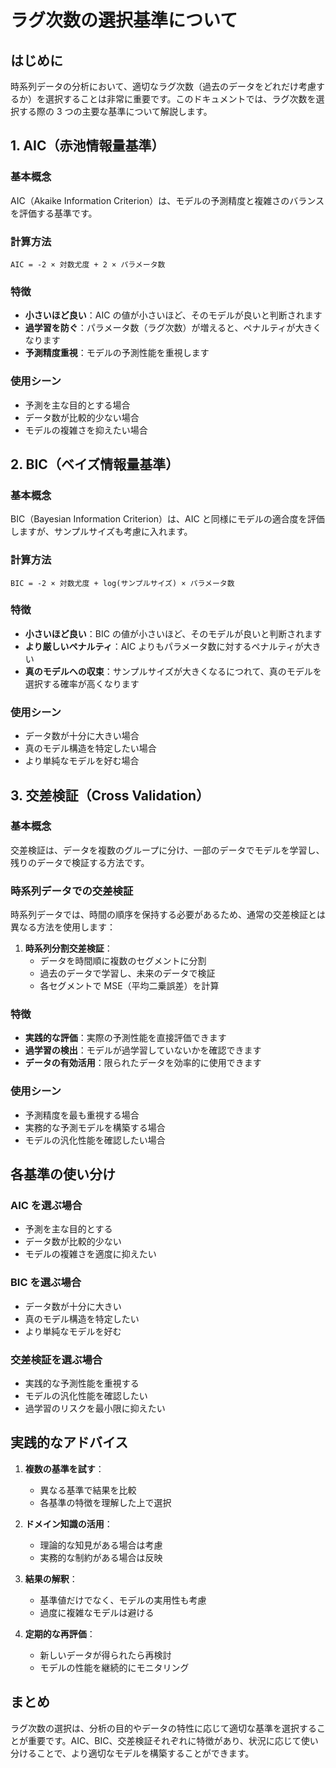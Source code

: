 # ラグ次数の選択基準について

## はじめに

時系列データの分析において、適切なラグ次数（過去のデータをどれだけ考慮するか）を選択することは非常に重要です。このドキュメントでは、ラグ次数を選択する際の 3 つの主要な基準について解説します。

## 1. AIC（赤池情報量基準）

### 基本概念

AIC（Akaike Information Criterion）は、モデルの予測精度と複雑さのバランスを評価する基準です。

### 計算方法

```
AIC = -2 × 対数尤度 + 2 × パラメータ数
```

### 特徴

- **小さいほど良い**：AIC の値が小さいほど、そのモデルが良いと判断されます
- **過学習を防ぐ**：パラメータ数（ラグ次数）が増えると、ペナルティが大きくなります
- **予測精度重視**：モデルの予測性能を重視します

### 使用シーン

- 予測を主な目的とする場合
- データ数が比較的少ない場合
- モデルの複雑さを抑えたい場合

## 2. BIC（ベイズ情報量基準）

### 基本概念

BIC（Bayesian Information Criterion）は、AIC と同様にモデルの適合度を評価しますが、サンプルサイズも考慮に入れます。

### 計算方法

```
BIC = -2 × 対数尤度 + log(サンプルサイズ) × パラメータ数
```

### 特徴

- **小さいほど良い**：BIC の値が小さいほど、そのモデルが良いと判断されます
- **より厳しいペナルティ**：AIC よりもパラメータ数に対するペナルティが大きい
- **真のモデルへの収束**：サンプルサイズが大きくなるにつれて、真のモデルを選択する確率が高くなります

### 使用シーン

- データ数が十分に大きい場合
- 真のモデル構造を特定したい場合
- より単純なモデルを好む場合

## 3. 交差検証（Cross Validation）

### 基本概念

交差検証は、データを複数のグループに分け、一部のデータでモデルを学習し、残りのデータで検証する方法です。

### 時系列データでの交差検証

時系列データでは、時間の順序を保持する必要があるため、通常の交差検証とは異なる方法を使用します：

1. **時系列分割交差検証**：
   - データを時間順に複数のセグメントに分割
   - 過去のデータで学習し、未来のデータで検証
   - 各セグメントで MSE（平均二乗誤差）を計算

### 特徴

- **実践的な評価**：実際の予測性能を直接評価できます
- **過学習の検出**：モデルが過学習していないかを確認できます
- **データの有効活用**：限られたデータを効率的に使用できます

### 使用シーン

- 予測精度を最も重視する場合
- 実務的な予測モデルを構築する場合
- モデルの汎化性能を確認したい場合

## 各基準の使い分け

### AIC を選ぶ場合

- 予測を主な目的とする
- データ数が比較的少ない
- モデルの複雑さを適度に抑えたい

### BIC を選ぶ場合

- データ数が十分に大きい
- 真のモデル構造を特定したい
- より単純なモデルを好む

### 交差検証を選ぶ場合

- 実践的な予測性能を重視する
- モデルの汎化性能を確認したい
- 過学習のリスクを最小限に抑えたい

## 実践的なアドバイス

1. **複数の基準を試す**：

   - 異なる基準で結果を比較
   - 各基準の特徴を理解した上で選択

2. **ドメイン知識の活用**：

   - 理論的な知見がある場合は考慮
   - 実務的な制約がある場合は反映

3. **結果の解釈**：

   - 基準値だけでなく、モデルの実用性も考慮
   - 過度に複雑なモデルは避ける

4. **定期的な再評価**：
   - 新しいデータが得られたら再検討
   - モデルの性能を継続的にモニタリング

## まとめ

ラグ次数の選択は、分析の目的やデータの特性に応じて適切な基準を選択することが重要です。AIC、BIC、交差検証それぞれに特徴があり、状況に応じて使い分けることで、より適切なモデルを構築することができます。
